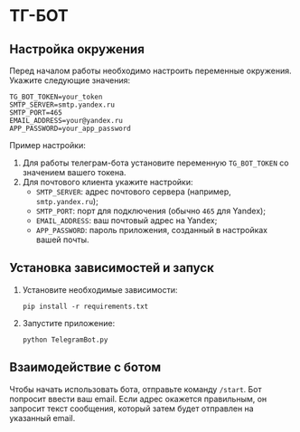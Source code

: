 # ТГ-БОТ

## Настройка окружения

Перед началом работы необходимо настроить переменные окружения. Укажите следующие значения:

```
TG_BOT_TOKEN=your_token
SMTP_SERVER=smtp.yandex.ru
SMTP_PORT=465
EMAIL_ADDRESS=your@yandex.ru
APP_PASSWORD=your_app_password
```

Пример настройки:

1. Для работы телеграм-бота установите переменную `TG_BOT_TOKEN` со значением вашего токена.
2. Для почтового клиента укажите настройки:
   - `SMTP_SERVER`: адрес почтового сервера (например, `smtp.yandex.ru`);
   - `SMTP_PORT`: порт для подключения (обычно `465` для Yandex);
   - `EMAIL_ADDRESS`: ваш почтовый адрес на Yandex;
   - `APP_PASSWORD`: пароль приложения, созданный в настройках вашей почты.

## Установка зависимостей и запуск

1. Установите необходимые зависимости:
   ```
   pip install -r requirements.txt
   ```
2. Запустите приложение:
   ```
   python TelegramBot.py
   ```

## Взаимодействие с ботом

Чтобы начать использовать бота, отправьте команду `/start`. Бот попросит ввести ваш email. Если адрес окажется правильным, он запросит текст сообщения, который затем будет отправлен на указанный email.
